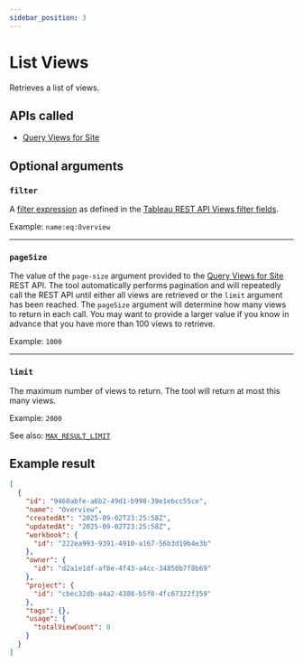 ```yaml
---
sidebar_position: 3
---
```


# List Views

Retrieves a list of views.

## APIs called

- [Query Views for Site](https://help.tableau.com/current/api/rest_api/en-us/REST/rest_api_ref_workbooks_and_views.htm#query_views_for_site)

## Optional arguments

### `filter`

A
[filter expression](https://help.tableau.com/current/api/rest_api/en-us/REST/rest_api_concepts_filtering_and_sorting.htm)
as defined in the
[Tableau REST API Views filter fields](https://help.tableau.com/current/api/rest_api/en-us/REST/rest_api_concepts_filtering_and_sorting.htm#views).

Example: `name:eq:Overview`

<hr />

### `pageSize`

The value of the `page-size` argument provided to the
[Query Views for Site](https://help.tableau.com/current/api/rest_api/en-us/REST/rest_api_ref_workbooks_and_views.htm#query_views_for_site)
REST API. The tool automatically performs pagination and will repeatedly call the REST API until
either all views are retrieved or the `limit` argument has been reached. The `pageSize` argument
will determine how many views to return in each call. You may want to provide a larger value if you
know in advance that you have more than 100 views to retrieve.

Example: `1000`

<hr />

### `limit`

The maximum number of views to return. The tool will return at most this many views.

Example: `2000`

See also: [`MAX_RESULT_LIMIT`](../configuration/mcp-config/optional.md#max_result_limit)

## Example result

```json
[
  {
    "id": "9460abfe-a6b2-49d1-b998-39e1ebcc55ce",
    "name": "Overview",
    "createdAt": "2025-09-02T23:25:58Z",
    "updatedAt": "2025-09-02T23:25:58Z",
    "workbook": {
      "id": "222ea993-9391-4910-a167-56b3d19b4e3b"
    },
    "owner": {
      "id": "d2a1e1df-af8e-4f43-a4cc-34858b7f8b69"
    },
    "project": {
      "id": "cbec32db-a4a2-4308-b5f0-4fc67322f359"
    },
    "tags": {},
    "usage": {
      "totalViewCount": 0
    }
  }
]
```
